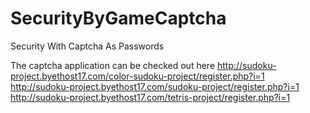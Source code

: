 # SecurityByGameCaptcha
Security With Captcha As Passwords

The captcha application can be checked out here
http://sudoku-project.byethost17.com/color-sudoku-project/register.php?i=1
http://sudoku-project.byethost17.com/sudoku-project/register.php?i=1
http://sudoku-project.byethost17.com/tetris-project/register.php?i=1
